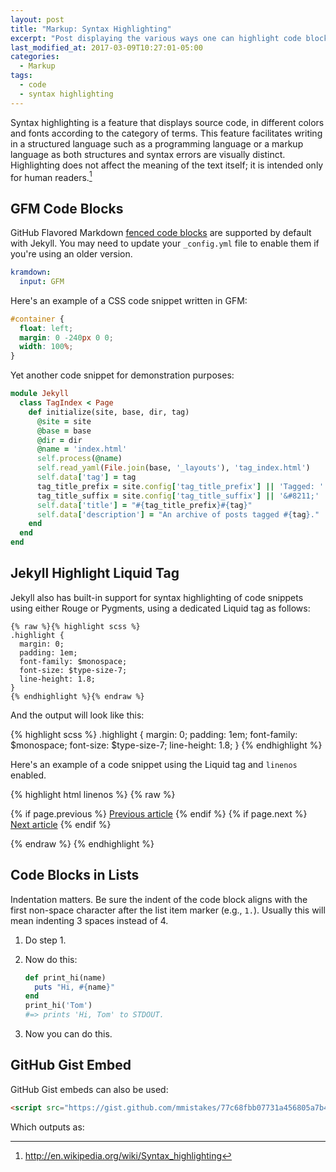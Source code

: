 ```yaml
---
layout: post
title: "Markup: Syntax Highlighting"
excerpt: "Post displaying the various ways one can highlight code blocks with Jekyll. Some options include standard Markdown, GitHub Flavored Markdown, and Jekyll's `{% highlight %}` tag."
last_modified_at: 2017-03-09T10:27:01-05:00
categories:
  - Markup
tags: 
  - code
  - syntax highlighting
---
```


Syntax highlighting is a feature that displays source code, in different colors and fonts according to the category of terms. This feature facilitates writing in a structured language such as a programming language or a markup language as both structures and syntax errors are visually distinct. Highlighting does not affect the meaning of the text itself; it is intended only for human readers.[^1]

[^1]: <http://en.wikipedia.org/wiki/Syntax_highlighting>

## GFM Code Blocks

GitHub Flavored Markdown [fenced code blocks](https://help.github.com/articles/creating-and-highlighting-code-blocks/) are supported by default with Jekyll. You may need to update your `_config.yml` file to enable them if you're using an older version.

```yaml
kramdown:
  input: GFM
```

Here's an example of a CSS code snippet written in GFM:

```css
#container {
  float: left;
  margin: 0 -240px 0 0;
  width: 100%;
}
```

Yet another code snippet for demonstration purposes:

```ruby
module Jekyll
  class TagIndex < Page
    def initialize(site, base, dir, tag)
      @site = site
      @base = base
      @dir = dir
      @name = 'index.html'
      self.process(@name)
      self.read_yaml(File.join(base, '_layouts'), 'tag_index.html')
      self.data['tag'] = tag
      tag_title_prefix = site.config['tag_title_prefix'] || 'Tagged: '
      tag_title_suffix = site.config['tag_title_suffix'] || '&#8211;'
      self.data['title'] = "#{tag_title_prefix}#{tag}"
      self.data['description'] = "An archive of posts tagged #{tag}."
    end
  end
end
```

## Jekyll Highlight Liquid Tag

Jekyll also has built-in support for syntax highlighting of code snippets using either Rouge or Pygments, using a dedicated Liquid tag as follows:

```liquid
{% raw %}{% highlight scss %}
.highlight {
  margin: 0;
  padding: 1em;
  font-family: $monospace;
  font-size: $type-size-7;
  line-height: 1.8;
}
{% endhighlight %}{% endraw %}
```

And the output will look like this:

{% highlight scss %}
.highlight {
  margin: 0;
  padding: 1em;
  font-family: $monospace;
  font-size: $type-size-7;
  line-height: 1.8;
}
{% endhighlight %}

Here's an example of a code snippet using the Liquid tag and `linenos` enabled.

{% highlight html linenos %}
{% raw %}<nav class="pagination" role="navigation">
  {% if page.previous %}
    <a href="{{ site.url }}{{ page.previous.url }}" class="btn" title="{{ page.previous.title }}">Previous article</a>
  {% endif %}
  {% if page.next %}
    <a href="{{ site.url }}{{ page.next.url }}" class="btn" title="{{ page.next.title }}">Next article</a>
  {% endif %}
</nav><!-- /.pagination -->{% endraw %}
{% endhighlight %}

## Code Blocks in Lists

Indentation matters. Be sure the indent of the code block aligns with the first non-space character after the list item marker (e.g., `1.`). Usually this will mean indenting 3 spaces instead of 4.

1. Do step 1.
2. Now do this:
   
   ```ruby
   def print_hi(name)
     puts "Hi, #{name}"
   end
   print_hi('Tom')
   #=> prints 'Hi, Tom' to STDOUT.
   ```
        
3. Now you can do this.

## GitHub Gist Embed

GitHub Gist embeds can also be used:

```html
<script src="https://gist.github.com/mmistakes/77c68fbb07731a456805a7b473f47841.js"></script>
```

Which outputs as:

<script src="https://gist.github.com/mmistakes/77c68fbb07731a456805a7b473f47841.js"></script>
